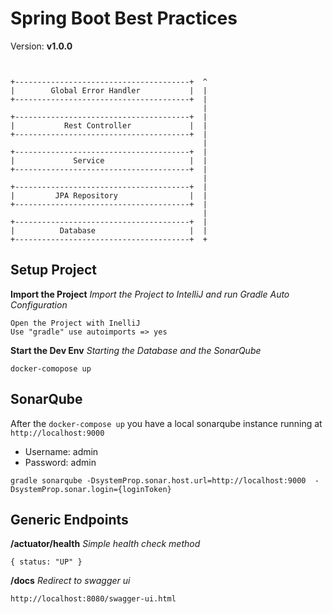 # Spring Boot Best Practices
Version: __v1.0.0__

```
                                          
                                           
+---------------------------------------+  ^
|        Global Error Handler           |  |
+---------------------------------------+  |
                                           |
+---------------------------------------+  |
|           Rest Controller             |  |
+---------------------------------------+  |
                                           |
+---------------------------------------+  |
|             Service                   |  |
+---------------------------------------+  |
                                           |
+---------------------------------------+  |
|         JPA Repository                |  |
+---------------------------------------+  |
                                           |
+---------------------------------------+  |
|          Database                     |  |
+---------------------------------------+  +

```

## Setup Project

__Import the Project__ _Import the Project to IntelliJ and run Gradle Auto Configuration_
```
Open the Project with InelliJ
Use "gradle" use autoimports => yes
```

__Start the Dev Env__ _Starting the Database and the SonarQube_
```
docker-comopose up
```

## SonarQube
After the `docker-compose up` you have a local sonarqube instance running at `http://localhost:9000`
* Username: admin
* Password: admin
```
gradle sonarqube -DsystemProp.sonar.host.url=http://localhost:9000  -DsystemProp.sonar.login={loginToken}
```

## Generic Endpoints

__/actuator/health__ _Simple health check method_
```
{ status: "UP" }
```

__/docs__ _Redirect to swagger ui_
```
http://localhost:8080/swagger-ui.html
```
